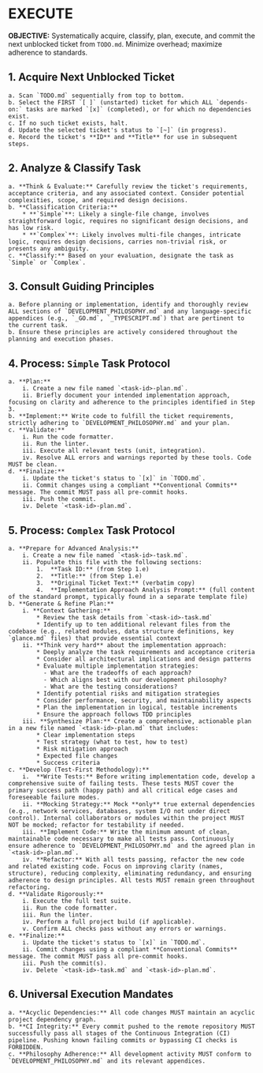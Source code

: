 # EXECUTE

**OBJECTIVE:** Systematically acquire, classify, plan, execute, and commit the next unblocked ticket from `TODO.md`. Minimize overhead; maximize adherence to standards.

## 1. Acquire Next Unblocked Ticket
    a. Scan `TODO.md` sequentially from top to bottom.
    b. Select the FIRST `[ ]` (unstarted) ticket for which ALL `depends-on:` tasks are marked `[x]` (completed), or for which no dependencies exist.
    c. If no such ticket exists, halt.
    d. Update the selected ticket's status to `[~]` (in progress).
    e. Record the ticket's **ID** and **Title** for use in subsequent steps.

## 2. Analyze & Classify Task
    a. **Think & Evaluate:** Carefully review the ticket's requirements, acceptance criteria, and any associated context. Consider potential complexities, scope, and required design decisions.
    b. **Classification Criteria:**
        * **`Simple`**: Likely a single-file change, involves straightforward logic, requires no significant design decisions, and has low risk.
        * **`Complex`**: Likely involves multi-file changes, intricate logic, requires design decisions, carries non-trivial risk, or presents any ambiguity.
    c. **Classify:** Based on your evaluation, designate the task as `Simple` or `Complex`.

## 3. Consult Guiding Principles
    a. Before planning or implementation, identify and thoroughly review ALL sections of `DEVELOPMENT_PHILOSOPHY.md` and any language-specific appendices (e.g., `_GO.md`, `_TYPESCRIPT.md`) that are pertinent to the current task.
    b. Ensure these principles are actively considered throughout the planning and execution phases.

## 4. Process: `Simple` Task Protocol
    a. **Plan:**
        i. Create a new file named `<task-id>-plan.md`.
        ii. Briefly document your intended implementation approach, focusing on clarity and adherence to the principles identified in Step 3.
    b. **Implement:** Write code to fulfill the ticket requirements, strictly adhering to `DEVELOPMENT_PHILOSOPHY.md` and your plan.
    c. **Validate:**
        i. Run the code formatter.
        ii. Run the linter.
        iii. Execute all relevant tests (unit, integration).
        iv. Resolve ALL errors and warnings reported by these tools. Code MUST be clean.
    d. **Finalize:**
        i. Update the ticket's status to `[x]` in `TODO.md`.
        ii. Commit changes using a compliant **Conventional Commits** message. The commit MUST pass all pre-commit hooks.
        iii. Push the commit.
        iv. Delete `<task-id>-plan.md`.

## 5. Process: `Complex` Task Protocol
    a. **Prepare for Advanced Analysis:**
        i. Create a new file named `<task-id>-task.md`.
        ii. Populate this file with the following sections:
            1.  **Task ID:** (from Step 1.e)
            2.  **Title:** (from Step 1.e)
            3.  **Original Ticket Text:** (verbatim copy)
            4.  **Implementation Approach Analysis Prompt:** (full content of the standard prompt, typically found in a separate template file)
    b. **Generate & Refine Plan:**
        i. **Context Gathering:**
            * Review the task details from `<task-id>-task.md`
            * Identify up to ten additional relevant files from the codebase (e.g., related modules, data structure definitions, key `glance.md` files) that provide essential context
        ii. **Think very hard** about the implementation approach:
            * Deeply analyze the task requirements and acceptance criteria
            * Consider all architectural implications and design patterns
            * Evaluate multiple implementation strategies:
              - What are the tradeoffs of each approach?
              - Which aligns best with our development philosophy?
              - What are the testing considerations?
            * Identify potential risks and mitigation strategies
            * Consider performance, security, and maintainability aspects
            * Plan the implementation in logical, testable increments
            * Ensure the approach follows TDD principles
        iii. **Synthesize Plan:** Create a comprehensive, actionable plan in a new file named `<task-id>-plan.md` that includes:
            * Clear implementation steps
            * Test strategy (what to test, how to test)
            * Risk mitigation approach
            * Expected file changes
            * Success criteria
    c. **Develop (Test-First Methodology):**
        i.  **Write Tests:** Before writing implementation code, develop a comprehensive suite of failing tests. These tests MUST cover the primary success path (happy path) and all critical edge cases and foreseeable failure modes.
        ii. **Mocking Strategy:** Mock **only** true external dependencies (e.g., network services, databases, system I/O not under direct control). Internal collaborators or modules within the project MUST NOT be mocked; refactor for testability if needed.
        iii. **Implement Code:** Write the minimum amount of clean, maintainable code necessary to make all tests pass. Continuously ensure adherence to `DEVELOPMENT_PHILOSOPHY.md` and the agreed plan in `<task-id>-plan.md`.
        iv. **Refactor:** With all tests passing, refactor the new code and related existing code. Focus on improving clarity (names, structure), reducing complexity, eliminating redundancy, and ensuring adherence to design principles. All tests MUST remain green throughout refactoring.
    d. **Validate Rigorously:**
        i. Execute the full test suite.
        ii. Run the code formatter.
        iii. Run the linter.
        iv. Perform a full project build (if applicable).
        v. Confirm ALL checks pass without any errors or warnings.
    e. **Finalize:**
        i. Update the ticket's status to `[x]` in `TODO.md`.
        ii. Commit changes using a compliant **Conventional Commits** message. The commit MUST pass all pre-commit hooks.
        iii. Push the commit(s).
        iv. Delete `<task-id>-task.md` and `<task-id>-plan.md`.

## 6. Universal Execution Mandates
    a. **Acyclic Dependencies:** All code changes MUST maintain an acyclic project dependency graph.
    b. **CI Integrity:** Every commit pushed to the remote repository MUST successfully pass all stages of the Continuous Integration (CI) pipeline. Pushing known failing commits or bypassing CI checks is FORBIDDEN.
    c. **Philosophy Adherence:** All development activity MUST conform to `DEVELOPMENT_PHILOSOPHY.md` and its relevant appendices.
